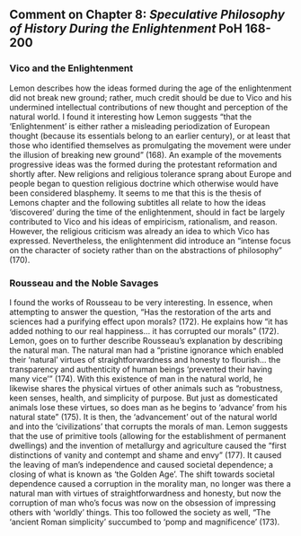 ## **Comment on Chapter 8: *Speculative Philosophy of History During the Enlightenment* PoH 168-200**

### **Vico and the Enlightenment**

  Lemon describes how the ideas formed during the age of the enlightenment did not break new ground; rather, much credit should be due to Vico and his undermined intellectual contributions of new thought and perception of the natural world. I found it interesting how Lemon suggests “that the ‘Enlightenment’ is either rather a misleading periodization of European thought (because its essentials belong to an earlier century), or at least that those who identified themselves as promulgating the movement were under the illusion of breaking new ground” (168). An example of the movements progressive ideas was the formed during the protestant reformation and shortly after. New religions and religious tolerance sprang about Europe and people began to question religious doctrine which otherwise would have been considered blasphemy. It seems to me that this is the thesis of Lemons chapter and the following subtitles all relate to how the ideas ‘discovered’ during the time of the enlightenment, should in fact be largely contributed to Vico and his ideas of empiricism, rationalism, and reason. However, the religious criticism was already an idea to which Vico has expressed. Nevertheless, the enlightenment did introduce an “intense focus on the character of society rather than on the abstractions of philosophy” (170).  

### **Rousseau and the Noble Savages**

  I found the works of Rousseau to be very interesting. In essence, when attempting to answer the question, “Has the restoration of the arts and sciences had a purifying effect upon morals? (172). He explains how “it has added nothing to our real happiness… it has corrupted our morals” (172). Lemon, goes on to further describe Rousseau’s explanation by describing the natural man. The natural man had a “pristine ignorance which enabled their ‘natural’ virtues of straightforwardness and honesty to flourish… the transparency and authenticity of human beings ‘prevented their having many vice’” (174). With this existence of man  in the natural world, he likewise shares the physical virtues of other animals such as “robustness, keen senses, health, and simplicity of purpose. But just as domesticated animals lose these virtues, so does man as he begins to ‘advance’ from his natural state” (175). It is then, the ‘advancement’ out of the natural world and into the ‘civilizations’ that corrupts the morals of man. Lemon suggests that the use of primitive tools (allowing for the establishment of permanent dwellings) and  the invention of metallurgy and agriculture caused the “first distinctions of vanity and contempt and shame and envy” (177). It caused the leaving of man’s independence and caused societal dependence; a closing of what is known as ‘the Golden Age’. The shift towards societal dependence caused a corruption in the morality man, no longer was there a natural man with virtues of straightforwardness and honesty, but now the corruption of man who’s focus was now on the obsession of impressing others with ‘worldly’ things. This too followed the society as well, “The ‘ancient Roman simplicity’ succumbed to ‘pomp and magnificence’ (173). 
